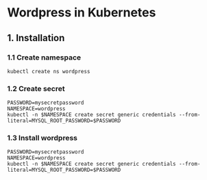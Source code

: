 # Wordpress in Kubernetes

## 1. Installation

### 1.1 Create namespace

```
kubectl create ns wordpress
```

### 1.2 Create secret

```
PASSWORD=mysecretpassword
NAMESPACE=wordpress
kubectl -n $NAMESPACE create secret generic credentials --from-literal=MYSQL_ROOT_PASSWORD=$PASSWORD
```

### 1.3 Install wordpress

```
PASSWORD=mysecretpassword
NAMESPACE=wordpress
kubectl -n $NAMESPACE create secret generic credentials --from-literal=MYSQL_ROOT_PASSWORD=$PASSWORD
```